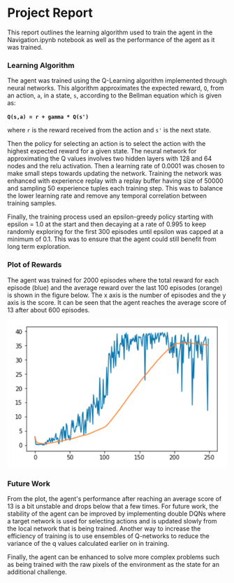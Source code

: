 # Project Report

[image1]: Rewards.png "Rewards plot"

This report outlines the learning algorithm used to train the agent in the Navigation.ipynb notebook as well as the performance of the agent as it was trained.

### Learning Algorithm

The agent was trained using the Q-Learning algorithm implemented through neural networks. This algorithm approximates the expected reward, `Q`, from an action, `a`, in a state, `s`, according to the Bellman equation which is given as:

**`Q(s,a) = r + gamma * Q(s')`**

where `r` is the reward received from the action and `s'` is the next state.

Then the policy for selecting an action is to select the action with the highest expected reward for a given state. The neural network for approximating the Q values involves two hidden layers with 128 and 64 nodes and the relu activation. Then a learning rate of 0.0001 was chosen to make small steps towards updating the network. Training the network was enhanced with experience replay with a replay buffer having size of 50000 and sampling 50 experience tuples each training step. This was to balance the lower learning rate and remove any temporal correlation between training samples.

Finally, the training process used an epsilon-greedy policy starting with epsilon = 1.0 at the start and then decaying at a rate of 0.995 to keep randomly exploring for the first 300 episodes until epsilon was capped at a minimum of 0.1. This was to ensure that the agent could still benefit from long term exploration.

### Plot of Rewards

The agent was trained for 2000 episodes where the total reward for each episode (blue) and the average reward over the last 100 episodes (orange) is shown in the figure below. The x axis is the number of episodes and the y axis is the score. It can be seen that the agent reaches the average score of 13 after about 600 episodes.

![Rewards plot][image1]

### Future Work

From the plot, the agent's performance after reaching an average score of 13 is a bit unstable and drops below that a few times. For future work, the stability of the agent can be improved by implementing double DQNs where a target network is used for selecting actions and is updated slowly from the local network that is being trained. Another way to increase the efficiency of training is to use ensembles of Q-networks to reduce the variance of the q values calculated earlier on in training.

Finally, the agent can be enhanced to solve more complex problems such as being trained with the raw pixels of the environment as the state for an additional challenge.